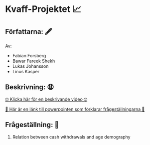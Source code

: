 <h1>Kvaff-Projektet 📈</h1>

<h2>Författarna: 🖋️</h2>

Av: 
* Fabian Forsberg
* Bawar Fareek Shekh
* Lukas Johansson
* Linus Kasper

<h2>Beskrivning: 😩</h2>

<a href="https://www.youtube.com/watch?v=dQw4w9WgXcQ">🤓 Klicka här för en beskrivande video 🤓</a>

<a href="https://canvas.kth.se/courses/37965/files/folder/Projektarbete/Projekt%202?preview=6460631">
🥰 Här är en länk till powerpointen som förklarar frågeställningarna 🥰
</a>

<h2>Frågeställning: 🤪</h2>

1. Relation between cash withdrawals and age demography  